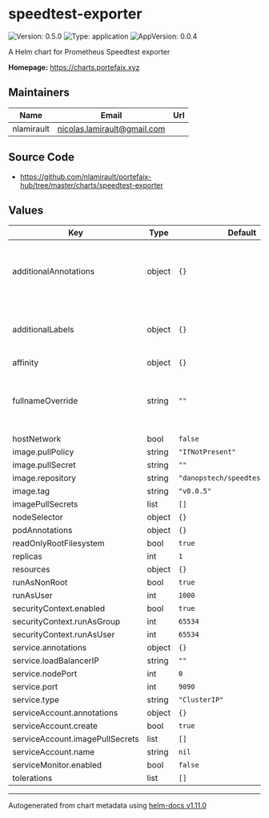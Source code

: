 # speedtest-exporter

![Version: 0.5.0](https://img.shields.io/badge/Version-0.5.0-informational?style=flat-square) ![Type: application](https://img.shields.io/badge/Type-application-informational?style=flat-square) ![AppVersion: 0.0.4](https://img.shields.io/badge/AppVersion-0.0.4-informational?style=flat-square)

A Helm chart for Prometheus Speedtest exporter

**Homepage:** <https://charts.portefaix.xyz>

## Maintainers

| Name       | Email                         | Url |
| ---------- | ----------------------------- | --- |
| nlamirault | <nicolas.lamirault@gmail.com> |     |

## Source Code

- <https://github.com/nlamirault/portefaix-hub/tree/master/charts/speedtest-exporter>

## Values

| Key                             | Type   | Default                           | Description                                                  |
| ------------------------------- | ------ | --------------------------------- | ------------------------------------------------------------ |
| additionalAnnotations           | object | `{}`                              | Additional annotations to add to the Prometheus rules        |
| additionalLabels                | object | `{}`                              | Additional labels to add to the Prometheus rules             |
| affinity                        | object | `{}`                              |                                                              |
| fullnameOverride                | string | `""`                              | Provide a name to substitute for the full names of resources |
| hostNetwork                     | bool   | `false`                           |                                                              |
| image.pullPolicy                | string | `"IfNotPresent"`                  |                                                              |
| image.pullSecret                | string | `""`                              |                                                              |
| image.repository                | string | `"danopstech/speedtest_exporter"` |                                                              |
| image.tag                       | string | `"v0.0.5"`                        |                                                              |
| imagePullSecrets                | list   | `[]`                              |                                                              |
| nodeSelector                    | object | `{}`                              |                                                              |
| podAnnotations                  | object | `{}`                              |                                                              |
| readOnlyRootFilesystem          | bool   | `true`                            |                                                              |
| replicas                        | int    | `1`                               |                                                              |
| resources                       | object | `{}`                              |                                                              |
| runAsNonRoot                    | bool   | `true`                            |                                                              |
| runAsUser                       | int    | `1000`                            |                                                              |
| securityContext.enabled         | bool   | `true`                            |                                                              |
| securityContext.runAsGroup      | int    | `65534`                           |                                                              |
| securityContext.runAsUser       | int    | `65534`                           |                                                              |
| service.annotations             | object | `{}`                              |                                                              |
| service.loadBalancerIP          | string | `""`                              |                                                              |
| service.nodePort                | int    | `0`                               |                                                              |
| service.port                    | int    | `9090`                            |                                                              |
| service.type                    | string | `"ClusterIP"`                     |                                                              |
| serviceAccount.annotations      | object | `{}`                              |                                                              |
| serviceAccount.create           | bool   | `true`                            |                                                              |
| serviceAccount.imagePullSecrets | list   | `[]`                              |                                                              |
| serviceAccount.name             | string | `nil`                             |                                                              |
| serviceMonitor.enabled          | bool   | `false`                           |                                                              |
| tolerations                     | list   | `[]`                              |                                                              |

---

Autogenerated from chart metadata using [helm-docs v1.11.0](https://github.com/norwoodj/helm-docs/releases/v1.11.0)
